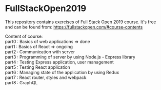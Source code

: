 # FullStackOpen2019
This repository contains exercises of Full Stack Open 2019 course. 
It's free and can be found from: https://fullstackopen.com/#course-contents

Content of course:   
part0 : Basics of web applications => done      
part1 : Basics of React => ongoing      
part2 : Communication with server   
part3 : Programming of server by using Node.js - Express library   
part4 : Testing Express application, user management   
part5 : Testing React application   
part6 : Managing state of the application by using Redux   
part7 : React router, styles and webpack   
part8 : GraphQL   
